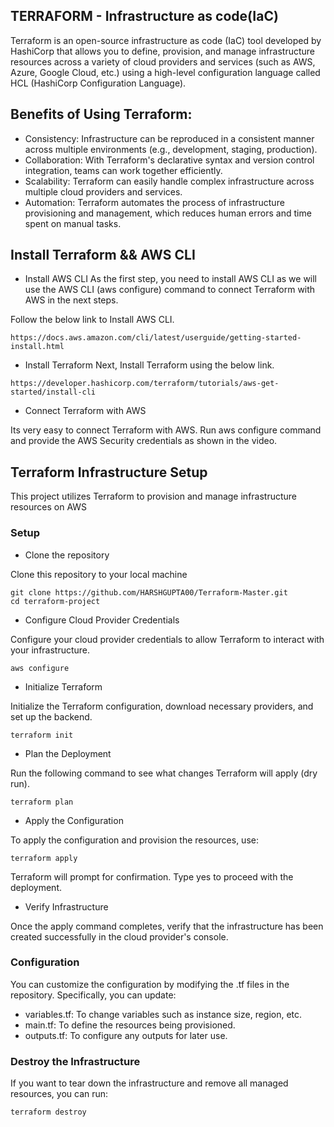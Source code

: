 ## TERRAFORM - Infrastructure as code(IaC)

Terraform is an open-source infrastructure as code (IaC) tool developed by HashiCorp that allows you to define, provision, and manage infrastructure resources across a variety of cloud providers and services (such as AWS, Azure, Google Cloud, etc.) using a high-level configuration language called HCL (HashiCorp Configuration Language).

## Benefits of Using Terraform:

- Consistency: Infrastructure can be reproduced in a consistent manner across multiple environments (e.g., development, staging, production).
- Collaboration: With Terraform's declarative syntax and version control integration, teams can work together efficiently.
- Scalability: Terraform can easily handle complex infrastructure across multiple cloud providers and services.
- Automation: Terraform automates the process of infrastructure provisioning and management, which reduces human errors and time spent on manual tasks.

## Install Terraform && AWS CLI

- Install AWS CLI
As the first step, you need to install AWS CLI as we will use the AWS CLI (aws configure) command to connect Terraform with AWS in the next steps.

Follow the below link to Install AWS CLI.
~~~
https://docs.aws.amazon.com/cli/latest/userguide/getting-started-install.html
~~~ 
- Install Terraform
Next, Install Terraform using the below link.
~~~
https://developer.hashicorp.com/terraform/tutorials/aws-get-started/install-cli
~~~
- Connect Terraform with AWS

Its very easy to connect Terraform with AWS. Run aws configure command and provide the AWS Security credentials as shown in the video.

## Terraform Infrastructure Setup

This project utilizes Terraform to provision and manage infrastructure resources on AWS

### Setup

- Clone the repository

Clone this repository to your local machine
~~~
git clone https://github.com/HARSHGUPTA00/Terraform-Master.git
cd terraform-project
~~~

- Configure Cloud Provider Credentials

Configure your cloud provider credentials to allow Terraform to interact with your infrastructure.
~~~
aws configure
~~~
-  Initialize Terraform

Initialize the Terraform configuration, download necessary providers, and set up the backend.
~~~
terraform init
~~~
- Plan the Deployment

Run the following command to see what changes Terraform will apply (dry run).
~~~
terraform plan
~~~
- Apply the Configuration

To apply the configuration and provision the resources, use:
~~~
terraform apply
~~~
Terraform will prompt for confirmation. Type yes to proceed with the deployment.

- Verify Infrastructure

Once the apply command completes, verify that the infrastructure has been created successfully in the cloud provider's console.

### Configuration

You can customize the configuration by modifying the .tf files in the repository. Specifically, you can update:

- variables.tf: To change variables such as instance size, region, etc.
- main.tf: To define the resources being provisioned.
- outputs.tf: To configure any outputs for later use.

### Destroy the Infrastructure

If you want to tear down the infrastructure and remove all managed resources, you can run:
~~~
terraform destroy
~~~
